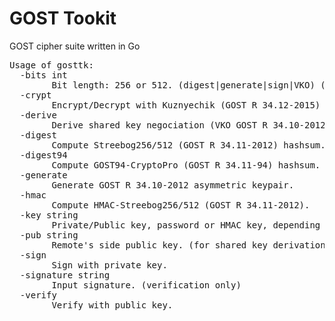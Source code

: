 # GOST Tookit

GOST cipher suite written in Go

<pre>Usage of gosttk:
  -bits int
        Bit length: 256 or 512. (digest|generate|sign|VKO) (default 256)
  -crypt
        Encrypt/Decrypt with Kuznyechik (GOST R 34.12-2015) symmetric cipher.
  -derive
        Derive shared key negociation (VKO GOST R 34.10-2012).
  -digest
        Compute Streebog256/512 (GOST R 34.11-2012) hashsum.
  -digest94
        Compute GOST94-CryptoPro (GOST R 34.11-94) hashsum.
  -generate
        Generate GOST R 34.10-2012 asymmetric keypair.
  -hmac
        Compute HMAC-Streebog256/512 (GOST R 34.11-2012).
  -key string
        Private/Public key, password or HMAC key, depending on operation.
  -pub string
        Remote's side public key. (for shared key derivation only)
  -sign
        Sign with private key.
  -signature string
        Input signature. (verification only)
  -verify
        Verify with public key.
  <pre>
